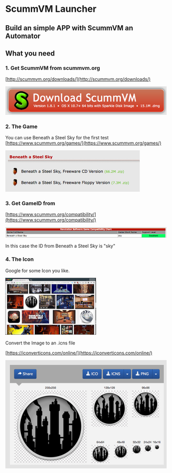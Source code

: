 # ScummVM Launcher
## Build an simple APP with ScummVM an Automator

## What you need

### 1. Get ScummVM from scummvm.org
[http://scummvm.org/downloads/](http://scummvm.org/downloads/)

![Download](https://github.com/n3PH1lim/SCUMM_Launcher_OSX/blob/master/images/get_scumm.png "Download")

### 2. The Game

You can use Beneath a Steel Sky for the first test
[https://www.scummvm.org/games/](https://www.scummvm.org/games/)

![Game Download](https://github.com/n3PH1lim/SCUMM_Launcher_OSX/blob/master/images/game_download.png)

### 3. Get GameID from
[https://www.scummvm.org/compatibility/](https://www.scummvm.org/compatibility/)

![GameID](https://github.com/n3PH1lim/SCUMM_Launcher_OSX/blob/master/images/gameid.png)

In this case the ID from Beneath a Steel Sky is "sky"

### 4. The Icon
Google for some Icon you like.

![icon_search](https://github.com/n3PH1lim/SCUMM_Launcher_OSX/blob/master/images/icon_search.png)

Convert the Image to an .icns file

[https://iconverticons.com/online/](https://iconverticons.com/online/)

![icon_converter](https://github.com/n3PH1lim/SCUMM_Launcher_OSX/blob/master/images/icon_converter.png)
